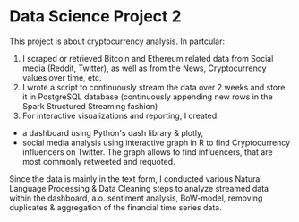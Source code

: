 # Data Science Project 2
This project is about cryptocurrency analysis. In partcular:
1. I scraped or retrieved Bitcoin and Ethereum related data from Social media (Reddit, Twitter), as well as from the News, Cryptocurrency values over time, etc.
2. I wrote a script to continuously stream the data over 2 weeks and store it in PostgreSQL database (continuously appending new rows in the Spark Structured Streaming fashion)
3. For interactive visualizations and reporting, I created:
- a dashboard using Python's dash library & plotly,
- social media analysis using interactive graph in R to find Cryptocurrency influencers on Twitter. The graph allows to find influencers, that are most commonly retweeted and requoted.

Since the data is mainly in the text form, I conducted various Natural Language Processing & Data Cleaning steps to analyze streamed data within the dashboard, a.o. sentiment analysis, BoW-model, removing duplicates & aggregation of the financial time series data.
